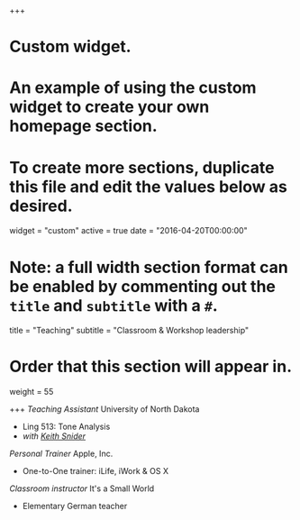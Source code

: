+++
# Custom widget.
# An example of using the custom widget to create your own homepage section.
# To create more sections, duplicate this file and edit the values below as desired.
widget = "custom"
active = true
date = "2016-04-20T00:00:00"

# Note: a full width section format can be enabled by commenting out the `title` and `subtitle` with a `#`.
title = "Teaching"
subtitle = "Classroom & Workshop leadership"

# Order that this section will appear in.
weight = 55

+++
_Teaching Assistant_ University of North Dakota

- Ling 513: Tone Analysis
 - *with [Keith Snider](https://www.sil.org/biography/keith-snider)*

_Personal Trainer_
 Apple, Inc.

 - One-to-One trainer: iLife, iWork & OS X

 _Classroom instructor_
It's a Small World

- Elementary German teacher
